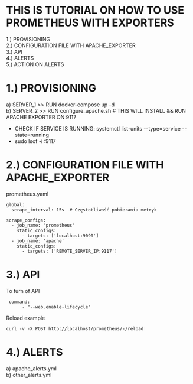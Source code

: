 # THIS IS TUTORIAL ON HOW TO USE PROMETHEUS WITH EXPORTERS  

1.) PROVISIONING   
2.) CONFIGURATION FILE  WITH APACHE_EXPORTER  
3.) API  
4.) ALERTS    
5.) ACTION ON ALERTS  



# 1.) PROVISIONING  
a) SERVER_1 >> RUN docker-compose up -d   
b) SERVER_2 >> RUN configure_apache.sh  # THIS WILL INSTALL && RUN APACHE EXPORTER ON 9117  
- CHECK IF SERVICE IS RUNNING: systemctl list-units --type=service --state=running
- sudo lsof -i :9117

# 2.) CONFIGURATION FILE  WITH APACHE_EXPORTER  
prometheus.yaml  
```
global:
  scrape_interval: 15s  # Częstotliwość pobierania metryk

scrape_configs:
  - job_name: 'prometheus'
    static_configs:
      - targets: ['localhost:9090']
  - job_name: 'apache'
    static_configs:
      - targets: ['REMOTE_SERVER_IP:9117']
```

# 3.) API
To turn of API
```
 command:
      - "--web.enable-lifecycle"
```
Reload example  
```
curl -v -X POST http://localhost/prometheus/-/reload
```

# 4.) ALERTS   
a) apache_alerts.yml  
b) other_alerts.yml  
